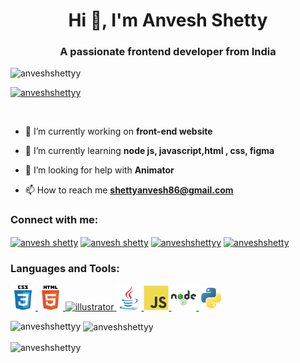 <h1 align="center">Hi 👋, I'm Anvesh Shetty</h1>
<h3 align="center">A passionate frontend developer from India</h3>

<p align="left"> <img src="https://komarev.com/ghpvc/?username=anveshshettyy&label=Profile%20views&color=0e75b6&style=flat" alt="anveshshettyy" /> </p>

<p align="left"> <a href="https://github.com/ryo-ma/github-profile-trophy"><img src="https://github-profile-trophy.vercel.app/?username=anveshshettyy" alt="anveshshettyy" /></a> </p>

<p align="left"> <a href="https://twitter.com/" target="blank"><img src="https://img.shields.io/twitter/follow/?logo=twitter&style=for-the-badge" alt="" /></a> </p>

- 🔭 I’m currently working on **front-end website**

- 🌱 I’m currently learning **node js, javascript,html , css, figma**

- 🤝 I’m looking for help with **Animator**

- 📫 How to reach me **shettyanvesh86@gmail.com**

<h3 align="left">Connect with me:</h3>
<p align="left">
<a href="https://linkedin.com/in/anvesh shetty" target="blank"><img align="center" src="https://raw.githubusercontent.com/rahuldkjain/github-profile-readme-generator/master/src/images/icons/Social/linked-in-alt.svg" alt="anvesh shetty" height="30" width="40" /></a>
<a href="https://fb.com/anvesh shetty" target="blank"><img align="center" src="https://raw.githubusercontent.com/rahuldkjain/github-profile-readme-generator/master/src/images/icons/Social/facebook.svg" alt="anvesh shetty" height="30" width="40" /></a>
<a href="https://instagram.com/anveshshettyy" target="blank"><img align="center" src="https://raw.githubusercontent.com/rahuldkjain/github-profile-readme-generator/master/src/images/icons/Social/instagram.svg" alt="anveshshettyy" height="30" width="40" /></a>
<a href="https://discord.gg/anveshshetty" target="blank"><img align="center" src="https://raw.githubusercontent.com/rahuldkjain/github-profile-readme-generator/master/src/images/icons/Social/discord.svg" alt="anveshshetty" height="30" width="40" /></a>
</p>

<h3 align="left">Languages and Tools:</h3>
<p align="left"> <a href="https://www.w3schools.com/css/" target="_blank" rel="noreferrer"> <img src="https://raw.githubusercontent.com/devicons/devicon/master/icons/css3/css3-original-wordmark.svg" alt="css3" width="40" height="40"/> </a> <a href="https://www.w3.org/html/" target="_blank" rel="noreferrer"> <img src="https://raw.githubusercontent.com/devicons/devicon/master/icons/html5/html5-original-wordmark.svg" alt="html5" width="40" height="40"/> </a> <a href="https://www.adobe.com/in/products/illustrator.html" target="_blank" rel="noreferrer"> <img src="https://www.vectorlogo.zone/logos/adobe_illustrator/adobe_illustrator-icon.svg" alt="illustrator" width="40" height="40"/> </a> <a href="https://www.java.com" target="_blank" rel="noreferrer"> <img src="https://raw.githubusercontent.com/devicons/devicon/master/icons/java/java-original.svg" alt="java" width="40" height="40"/> </a> <a href="https://developer.mozilla.org/en-US/docs/Web/JavaScript" target="_blank" rel="noreferrer"> <img src="https://raw.githubusercontent.com/devicons/devicon/master/icons/javascript/javascript-original.svg" alt="javascript" width="40" height="40"/> </a> <a href="https://nodejs.org" target="_blank" rel="noreferrer"> <img src="https://raw.githubusercontent.com/devicons/devicon/master/icons/nodejs/nodejs-original-wordmark.svg" alt="nodejs" width="40" height="40"/> </a> <a href="https://www.python.org" target="_blank" rel="noreferrer"> <img src="https://raw.githubusercontent.com/devicons/devicon/master/icons/python/python-original.svg" alt="python" width="40" height="40"/> </a> </p>

<p><img align="left" src="https://github-readme-stats.vercel.app/api/top-langs?username=anveshshettyy&show_icons=true&locale=en&layout=compact" alt="anveshshettyy" /></p>

<p>&nbsp;<img align="center" src="https://github-readme-stats.vercel.app/api?username=anveshshettyy&show_icons=true&locale=en" alt="anveshshettyy" /></p>

<p><img align="center" src="https://github-readme-streak-stats.herokuapp.com/?user=anveshshettyy&" alt="anveshshettyy" /></p>
